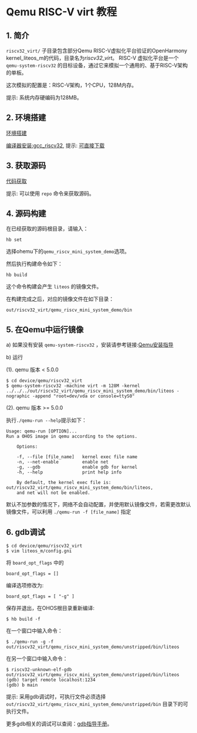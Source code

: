 # Qemu RISC-V virt 教程

## 1. 简介
`riscv32_virt/` 子目录包含部分Qemu RISC-V虚拟化平台验证的OpenHarmony kernel\_liteos\_m的代码，目录名为*riscv32_virt*。
RISC-V 虚拟化平台是一个 `qemu-system-riscv32` 的目标设备，通过它来模拟一个通用的、基于RISC-V架构的单板。

这次模拟的配置是：RISC-V架构，1个CPU，128M内存。

提示: 系统内存硬编码为128MB。

## 2. 环境搭建

[环境搭建](https://gitee.com/openharmony/docs/blob/HEAD/zh-cn/device-dev/quick-start/quickstart-lite-env-setup.md)

[编译器安装:gcc_riscv32](https://gitee.com/openharmony/docs/blob/HEAD/zh-cn/device-dev/quick-start/quickstart-lite-steps-hi3861-setting.md#section34435451256),
提示: [可直接下载](https://repo.huaweicloud.com/harmonyos/compiler/gcc_riscv32/7.3.0/linux/gcc_riscv32-linux-7.3.0.tar.gz)

## 3. 获取源码

[代码获取](https://gitee.com/openharmony/docs/blob/HEAD/zh-cn/device-dev/get-code/sourcecode-acquire.md)

提示: 可以使用 `repo` 命令来获取源码。

## 4. 源码构建

在已经获取的源码根目录，请输入：

```
hb set
```

选择ohemu下的`qemu_riscv_mini_system_demo`选项。


然后执行构建命令如下：

```
hb build
```

这个命令构建会产生 `liteos` 的镜像文件。

在构建完成之后，对应的镜像文件在如下目录：
```
out/riscv32_virt/qemu_riscv_mini_system_demo/bin
```

## 5. 在Qemu中运行镜像

a) 如果没有安装 `qemu-system-riscv32` ，安装请参考链接:[Qemu安装指导](https://gitee.com/openharmony/device_qemu/blob/HEAD/README_zh.md)

b) 运行

(1). qemu 版本 < 5.0.0

```
$ cd device/qemu/riscv32_virt
$ qemu-system-riscv32 -machine virt -m 128M -kernel ../../../out/riscv32_virt/qemu_riscv_mini_system_demo/bin/liteos -nographic -append "root=dev/vda or console=ttyS0"
```

(2). qemu 版本 >= 5.0.0

执行`./qemu-run --help`提示如下：

```
Usage: qemu-run [OPTION]...
Run a OHOS image in qemu according to the options.

    Options:

    -f, --file [file_name]   kernel exec file name
    -n, --net-enable         enable net
    -g, --gdb                enable gdb for kernel
    -h, --help               print help info

    By default, the kernel exec file is: out/riscv32_virt/qemu_riscv_mini_system_demo/bin/liteos,
    and net will not be enabled.
```
默认不加参数的情况下，网络不会自动配置，并使用默认镜像文件，若需更改默认镜像文件，可以利用 `./qemu-run -f [file_name]` 指定

## 6. gdb调试

```
$ cd device/qemu/riscv32_virt
$ vim liteos_m/config.gni
```

将 `board_opt_flags` 中的

```
board_opt_flags = []
```

编译选项修改为:

```
board_opt_flags = [ "-g" ]
```

保存并退出，在OHOS根目录重新编译:

```
$ hb build -f
```

在一个窗口中输入命令：

```
$ ./qemu-run -g -f out/riscv32_virt/qemu_riscv_mini_system_demo/unstripped/bin/liteos
```

在另一个窗口中输入命令：

```
$ riscv32-unknown-elf-gdb out/riscv32_virt/qemu_riscv_mini_system_demo/unstripped/bin/liteos
(gdb) target remote localhost:1234
(gdb) b main
```

提示: 采用gdb调试时，可执行文件必须选择 `out/riscv32_virt/qemu_riscv_mini_system_demo/unstripped/bin` 目录下的可执行文件。

更多gdb相关的调试可以查阅：[gdb指导手册](https://sourceware.org/gdb/current/onlinedocs/gdb)。
